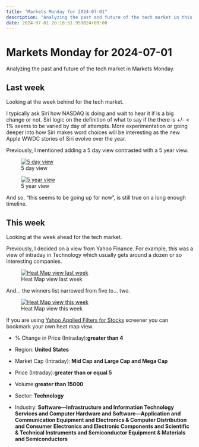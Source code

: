 ```yaml
---
title: "Markets Monday for 2024-07-01"
description: "Analyzing the past and future of the tech market in this week's Markets Monday."
date: 2024-07-01 20:16:51.959024+00:00
---
```


<!-- buttondown-editor-mode: plaintext --><h1>Markets Monday for 2024-07-01</h1><p>Analyzing the past and future of the tech market in Markets Monday.</p><h2>Last week</h2><p>Looking at the week behind for the tech market.</p><p>I typically ask Siri how NASDAQ is doing and wait to hear it if is a big change or not. Siri logic on the definition of what to say if the there is +/- &lt; 1% seems to be varied by day of attempts. More experimentation or going deeper into how Siri makes word choices will be interesting as the new Apple WWDC stories of Siri evolve over the year.</p><p>Previously, I mentioned adding a 5 day view contrasted with a 5 year view.</p><figure><a href="https://www.google.com/finance/quote/.IXIC:INDEXNASDAQ" target="_blank" rel="noopener noreferrer"><img src="https://assets.buttondown.email/images/8234fdb7-a729-4946-bb1b-aca709afeb89.png?w=960&amp;fit=max" alt="5 day view" style="width: nullpx !important; display:block; margin:auto;" draggable="false" contenteditable="false"></a><figcaption>5 day view</figcaption></figure><figure><a href="https://www.google.com/finance/quote/.IXIC:INDEXNASDAQ" target="_blank" rel="noopener noreferrer"><img src="https://assets.buttondown.email/images/a3aa1934-36e8-425d-8d78-f3df98ecb8a6.png?w=960&amp;fit=max" alt="5 year view" style="width: nullpx !important; display:block; margin:auto;" draggable="false" contenteditable="false"></a><figcaption>5 year view</figcaption></figure><p>And so, “this seems to be going up for now”, is still true on a long enough timeline.</p><h2>This week</h2><p>Looking at the week ahead for the tech market.</p><p>Previously, I decided on a view from Yahoo Finance. For example, this was a view of intraday in Technology which usually gets around a dozen or so interesting companies.</p><figure><a href="https://finance.yahoo.com/screener/568c8b06-3f3e-497e-bae7-6dd1defc231c/heatmap" target="_blank" rel="noopener noreferrer"><img src="https://assets.buttondown.email/images/84cbf859-e1ad-409d-9d82-1e8d588b54c4.png?w=960&amp;fit=max" alt="Heat Map view last week" style="width: nullpx !important; display:block; margin:auto;" draggable="false" contenteditable="false"></a><figcaption>Heat Map view last week</figcaption></figure><p>And… the winners list narrowed from five to… two.</p><figure><a href="https://finance.yahoo.com/screener/568c8b06-3f3e-497e-bae7-6dd1defc231c/heatmap" target="_blank" rel="noopener noreferrer"><img src="https://assets.buttondown.email/images/1c5dfdcf-fcba-4686-af3f-f1987e705359.png?w=960&amp;fit=max" alt="Heat Map view this week" style="width: nullpx !important; display:block; margin:auto;" draggable="false" contenteditable="false"></a><figcaption>Heat Map view this week</figcaption></figure><p>If you are using <a target="_blank" rel="noopener noreferrer nofollow" href="https://finance.yahoo.com/screener/568c8b06-3f3e-497e-bae7-6dd1defc231c/heatmap">Yahoo Applied Filters for Stocks</a> screener you can bookmark your own heat map view.</p><ul><li><p>% Change in Price (Intraday):<strong>greater than 4</strong></p></li><li><p>Region:<strong> United States</strong></p></li><li><p>Market Cap (Intraday):<strong> Mid Cap and Large Cap and Mega Cap</strong></p></li><li><p>Price (Intraday):<strong>greater than or equal 5</strong></p></li><li><p>Volume:<strong>greater than 15000</strong></p></li><li><p>Sector:<strong> Technology</strong></p></li><li><p>Industry:<strong> Software—Infrastructure and Information Technology Services and Computer Hardware and Software—Application and Communication Equipment and Electronics &amp; Computer Distribution and Consumer Electronics and Electronic Components and Scientific &amp; Technical Instruments and Semiconductor Equipment &amp; Materials and Semiconductors</strong></p></li></ul><p></p><p></p><p></p><ol class="footnotes"></ol>